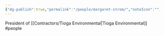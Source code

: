 ```yaml
---
{"dg-publish":true,"permalink":"/people/margaret-strom/","noteIcon":"","created":"2025-01-02T14:29:31.726-06:00"}
---
```


President of [[Contractors/Tioga Environmental\|Tioga Environmental]]
#people 